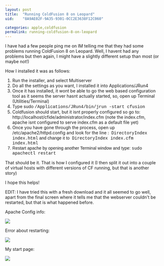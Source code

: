 ```yaml
---
layout: post
title:  "Running ColdFusion 8 on Leopard"
uid:	"8A9AE02F-9A35-9301-0CC2E3638F12C060"

categories: apple,coldfusion
permalink: running-coldfusion-8-on-leopard
---
```

I have had a few people ping me on IM telling me that they had some problems running ColdFusion 8 on Leopard. Well, I havent had any problems but then again, I might have a slightly different setup than most (or maybe not!) 

How I installed it was as follows:
<ol><li>Run the installer, and select Multiserver 
</li><li>Do all the settings as you want, I installed it into Applications/JRun4
</li><li>Once it has installed, it wont be able to go the web based configuration tool as it seems the server hasnt actually started, so, open up Terminal (Utilities/Terminal)</li><li>Type sudo <span style="font-family: Courier;">/Applications/JRun4/bin/jrun -start cfusion</span></li><li>Coldfusion should start, but it isnt properly configured so go to: http://localhost/cfide/administrator/index.cfm (note the index.cfm, apache isnt configured to serve index.cfm as a default file yet)</li><li>Once you have gone through the process, open up /etc/apache2/httpd.config and look for the line :
&nbsp;<span style="font-family: Courier;">DirectoryIndex index.html<span style="font-family: Arial;"> and change it to&nbsp; </span>DirectoryIndex index.cfm index.html</span></li><li style="font-family: Arial;">Restart apache by opening another Terminal window and type:
<span style="font-family: Courier;">sudo apachectl restart</span></li></ol>That should be it. That is how I configured it (I then split it out into a couple of virtual hosts with different versions of CF running, but that is another story)

I hope this helps!


EDIT: I have tried this with a fresh download and it all seemed to go well, apart from the final screen where it tells me that the webserver couldn't be restarted, but that is what happened before.


Apache Config info:

<a href="http://www.markdrew.co.uk/blog/images//Picture 2.png">
<img border="0" src="http://www.markdrew.co.uk/blog/images//config_thumb.png">
</a>

Error about restarting:

<a href="http://www.markdrew.co.uk/blog/images//Picture 3.png">
<img border="0" src="http://www.markdrew.co.uk/blog/images//apache_not_start.png"></a>


My start page:

<a href="http://www.markdrew.co.uk/blog/images//Picture 4.png">
<img border="0" src="http://www.markdrew.co.uk/blog/images//myconfig.png"></a>